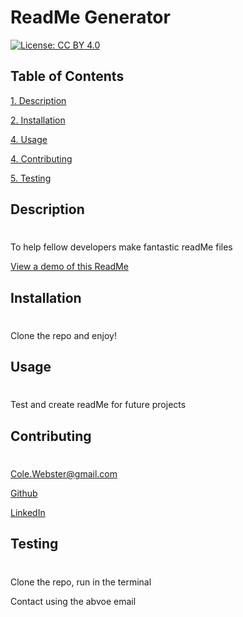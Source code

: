 # ReadMe Generator 

[![License: CC BY 4.0](https://img.shields.io/badge/License-CC_BY_4.0-lightgrey.svg)](https://creativecommons.org/licenses/by/4.0/)

## Table of Contents 
            
<a href="#description"> 1. Description</a>  

<a href="#install"> 2. Installation </a>

<a href="#usage"> 4. Usage </a></li>

<a href="#contributing"> 4. Contributing </a>

<a href="#test"> 5. Testing </a>

## Description <h1 id='description'></h1>
          
To help fellow developers make fantastic readMe files

[View a demo of this ReadMe](https://watch.screencastify.com/v/7blrr0oetcmNXADqSWbU)
    
## Installation <h1 id='install'></h1>
          
Clone the repo and enjoy!
    
## Usage <h1 id='usage'> </h1>
          
Test and create readMe for future projects


    
## Contributing <h1 id='contributing'></h1>
          
Cole.Webster@gmail.com
          
[Github](https://github.com/ColeWebster?tab=repositories)
          
[LinkedIn](linkedin.com/in/colewebster)
    
## Testing <h1 id='test'></h1>
         
Clone the repo, run in the terminal
         
Contact using the abvoe email